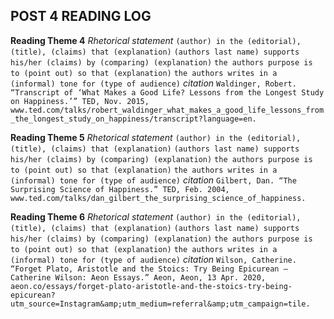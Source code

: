 ## POST 4 READING LOG

  __Reading Theme 4__
    *Rhetorical statement*
      `(author) in the (editorial), (title), (claims) that (explanation)`
      `(authors last name) supports his/her (claims) by (comparing) (explanation)`
      `the authors purpose is to (point out) so that (explanation)`
      `the authors writes in a (informal) tone for (type of audience)`
    *citation*
      `Waldinger, Robert. “Transcript of ‘What Makes a Good Life? Lessons from the Longest Study on Happiness.’” TED, Nov. 2015, www.ted.com/talks/robert_waldinger_what_makes_a_good_life_lessons_from_the_longest_study_on_happiness/transcript?language=en. `

  __Reading Theme 5__
    *Rhetorical statement*
      `(author) in the (editorial), (title), (claims) that (explanation)`
      `(authors last name) supports his/her (claims) by (comparing) (explanation)`
      `the authors purpose is to (point out) so that (explanation)`
      `the authors writes in a (informal) tone for (type of audience)`
    *citation*
      `Gilbert, Dan. “The Surprising Science of Happiness.” TED, Feb. 2004, www.ted.com/talks/dan_gilbert_the_surprising_science_of_happiness.`

  __Reading Theme 6__
    *Rhetorical statement*
      `(author) in the (editorial), (title), (claims) that (explanation)`
      `(authors last name) supports his/her (claims) by (comparing) (explanation)`
      `the authors purpose is to (point out) so that (explanation)`
      `the authors writes in a (informal) tone for (type of audience)`
    *citation*
      `Wilson, Catherine. “Forget Plato, Aristotle and the Stoics: Try Being Epicurean – Catherine Wilson: Aeon Essays.” Aeon, Aeon, 13 Apr. 2020, aeon.co/essays/forget-plato-aristotle-and-the-stoics-try-being-epicurean?utm_source=Instagram&amp;utm_medium=referral&amp;utm_campaign=tile.`
